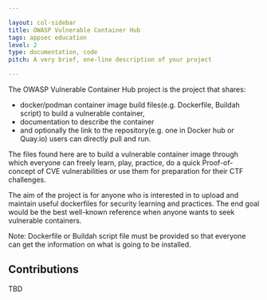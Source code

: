 ```yaml
---

layout: col-sidebar
title: OWASP Vulnerable Container Hub
tags: appsec education 
level: 2
type: documentation, code
pitch: A very brief, one-line description of your project

---
```


The OWASP Vulnerable Container Hub project is the project that shares:
 - docker/podman container image build files(e.g. Dockerfile, Buildah script) to build a vulnerable container,
 - documentation to describe the container 
 - and optionally the link to the repository(e.g. one in Docker hub or Quay.io) users can directly pull and run. 
 
The files found here are to build a vulnerable container image through which everyone can freely learn, play, practice, do a quick Proof-of-concept of CVE vulnerabilities or use them for preparation for their CTF challenges.

The aim of the project is for anyone who is interested in to upload and maintain useful dockerfiles for security learning and practices. The end goal would be the best well-known reference when anyone wants to seek vulnerable containers. 

Note: Dockerfile or Buildah script file must be provided so that everyone can get the information on what is going to be installed.


## Contributions 

TBD
